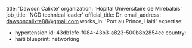 title: 'Dawson Calixte'
organization: 'Hôpital Universitaire de Mirebalais'
job_title: 'NCD technical leader'
official_title: Dr.
email_address: dawsoncalixte88@gmail.com
works_in: 'Port au Prince, Haiti'
expertise:
  - hypertension
id: 43db1cfe-f084-43b3-a823-500b8b2854cc
country:
  - haiti
blueprint: networking
